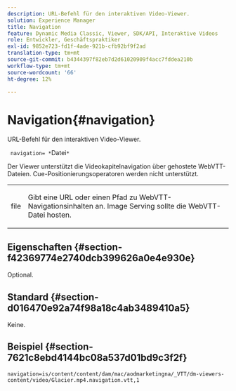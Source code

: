 ```yaml
---
description: URL-Befehl für den interaktiven Video-Viewer.
solution: Experience Manager
title: Navigation
feature: Dynamic Media Classic, Viewer, SDK/API, Interaktive Videos
role: Entwickler, Geschäftspraktiker
exl-id: 9852e723-fd1f-4ade-921b-cfb92bf9f2ad
translation-type: tm+mt
source-git-commit: b4344397f82eb7d2d61020909f4acc7fddea210b
workflow-type: tm+mt
source-wordcount: '66'
ht-degree: 12%

---
```


# Navigation{#navigation}

URL-Befehl für den interaktiven Video-Viewer.

` navigation= *`Datei`*`

Der Viewer unterstützt die Videokapitelnavigation über gehostete WebVTT-Dateien. Cue-Positionierungsoperatoren werden nicht unterstützt.

<table id="table_C616483932C2482CA9794DDD7313FD7C"> 
 <tbody> 
  <tr> 
   <td colname="col1"> <p> <span class="codeph"> <span class="varname"> file</span> </span> </p> </td> 
   <td colname="col2"> <p> Gibt eine URL oder einen Pfad zu WebVTT-Navigationsinhalten an. Image Serving sollte die WebVTT-Datei hosten. </p> </td> 
  </tr> 
 </tbody> 
</table>

## Eigenschaften {#section-f42369774e2740dcb399626a0e4e930e}

Optional.

## Standard {#section-d016470e92a74f98a18c4ab3489410a5}

Keine.

## Beispiel {#section-7621c8ebd4144bc08a537d01bd9c3f2f}

```
navigation=is/content/content/dam/mac/aodmarketingna/_VTT/dm-viewers-content/video/Glacier.mp4.navigation.vtt,1
```
